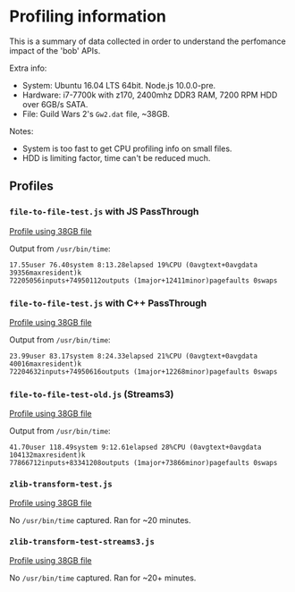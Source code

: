 # Profiling information

This is a summary of data collected in order to understand the perfomance impact
of the 'bob' APIs.

Extra info:
- System: Ubuntu 16.04 LTS 64bit. Node.js 10.0.0-pre.
- Hardware: i7-7700k with z170, 2400mhz DDR3 RAM, 7200 RPM HDD over 6GB/s SATA.
- File: Guild Wars 2's `Gw2.dat` file, ~38GB.

Notes:
- System is too fast to get CPU profiling info on small files.
- HDD is limiting factor, time can't be reduced much.

## Profiles

### `file-to-file-test.js` with JS PassThrough

[Profile using 38GB file](profiles/f2f-bob-big-prof)

Output from `/usr/bin/time`:
```
17.55user 76.40system 8:13.28elapsed 19%CPU (0avgtext+0avgdata 39356maxresident)k
72205056inputs+74950112outputs (1major+12411minor)pagefaults 0swaps
```

### `file-to-file-test.js` with C++ PassThrough

[Profile using 38GB file](profiles/f2f-bob-c++-big-prof)

Output from `/usr/bin/time`:
```
23.99user 83.17system 8:24.33elapsed 21%CPU (0avgtext+0avgdata 40016maxresident)k
72204632inputs+74950616outputs (1major+12268minor)pagefaults 0swaps
```

### `file-to-file-test-old.js` (Streams3)

[Profile using 38GB file](profiles/f2f-streams3-big-prof)

Output from `/usr/bin/time`:
```
41.70user 118.49system 9:12.61elapsed 28%CPU (0avgtext+0avgdata 104132maxresident)k
77866712inputs+83341208outputs (1major+73866minor)pagefaults 0swaps
```

### `zlib-transform-test.js`

[Profile using 38GB file](profiles/zlib-bob-big-prof)

No `/usr/bin/time` captured. Ran for ~20 minutes.

### `zlib-transform-test-streams3.js`

[Profile using 38GB file](profiles/zlib-streams3-big-prof)

No `/usr/bin/time` captured. Ran for ~20+ minutes.
